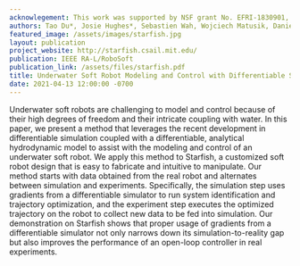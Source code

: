 ```yaml
---
acknowlegement: This work was supported by NSF grant No. EFRI-1830901, IARPA grant No. 2019-19020100001, and DARPA grant No. FA8750-20-C-0075.
authors: Tao Du*, Josie Hughes*, Sebastien Wah, Wojciech Matusik, Daniela Rus
featured_image: /assets/images/starfish.jpg
layout: publication
project_website: http://starfish.csail.mit.edu/
publication: IEEE RA-L/RoboSoft
publication_link: /assets/files/starfish.pdf
title: Underwater Soft Robot Modeling and Control with Differentiable Simulation
date: 2021-04-13 12:00:00 -0700
---
```


Underwater soft robots are challenging to model and control because of their high degrees of freedom and their intricate coupling with water. In this paper, we present a method that leverages the recent development in differentiable simulation coupled with a differentiable, analytical hydrodynamic model to assist with the modeling and control of an underwater soft robot. We apply this method to Starfish, a customized soft robot design that is easy to fabricate and intuitive to manipulate. Our method starts with data obtained from the real robot and alternates between simulation and experiments. Specifically, the simulation step uses gradients from a differentiable simulator to run system identification and trajectory optimization, and the experiment step executes the optimized trajectory on the robot to collect new data to be fed into simulation. Our demonstration on Starfish shows that proper usage of gradients from a differentiable simulator not only narrows down its simulation-to-reality gap but also improves the performance of an open-loop controller in real experiments.